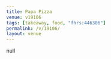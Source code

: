 ```yaml
---
title: Papa Pizza
venue: v19106
tags: [takeaway, food, "fhrs:446306"]
permalink: /v/19106/
layout: venue
---
```

null